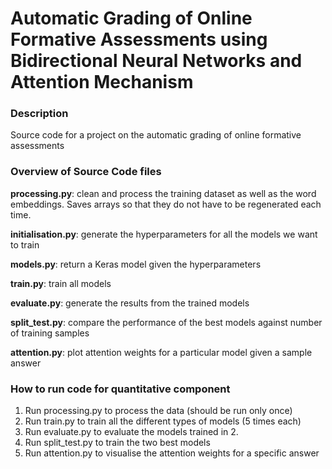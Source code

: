 # Automatic Grading of Online Formative Assessments using Bidirectional Neural Networks and Attention Mechanism
### Description
Source code for a project on the automatic grading of online formative assessments

### Overview of Source Code files
**processing.py**: clean and process the training dataset as well as the word embeddings. Saves arrays so that they do not have to be regenerated each time.

**initialisation.py**: generate the hyperparameters for all the models we want to train

**models.py**: return a Keras model given the hyperparameters

**train.py**: train all models

**evaluate.py**: generate the results from the trained models

**split_test.py**: compare the performance of the best models against number of training samples 

**attention.py**: plot attention weights for a particular model given a sample answer

### How to run code for quantitative component
1. Run processing.py to process the data (should be run only once)
2. Run train.py to train all the different types of models (5 times each)
3. Run evaluate.py to evaluate the models trained in 2.
4. Run split_test.py to train the two best models
5. Run attention.py to visualise the attention weights for a specific answer
